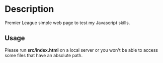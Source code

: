 # Description

Premier League simple web page to test my Javascript skills.


## Usage

Please run **src/index.html** on a local server or you won't be able to access some files that have an absolute path.
